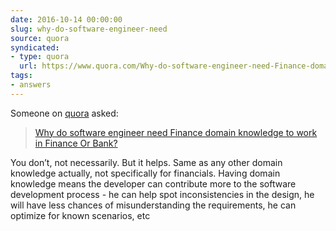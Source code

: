 ```yaml
---
date: 2016-10-14 00:00:00
slug: why-do-software-engineer-need
source: quora
syndicated:
- type: quora
  url: https://www.quora.com/Why-do-software-engineer-need-Finance-domain-knowledge-to-work-in-Finance-Or-Bank/answer/Roy-Tang
tags:
- answers
---
```


Someone on [quora](https://quora.com) asked:

> [Why do software engineer need Finance domain knowledge to work in Finance Or Bank?](https://www.quora.com/Why-do-software-engineer-need-Finance-domain-knowledge-to-work-in-Finance-Or-Bank/answer/Roy-Tang)


You don’t, not necessarily. But it helps. Same as any other domain knowledge actually, not specifically for financials. Having domain knowledge means the developer can contribute more to the software development process - he can help spot inconsistencies in the design, he will have less chances of misunderstanding the requirements, he can optimize for known scenarios, etc
